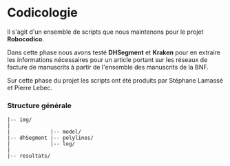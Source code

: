# Codicologie


Il s'agit d'un ensemble de scripts que nous maintenons pour le projet **Robocodico**. 

Dans cette phase nous avons testé **DHSegment** et **Kraken** pour en extraire les informations nécessaires pour un article portant sur les réseaux de facture de manuscrits à partir de l'ensemble des manuscrits de la BNF. 

Sur cette phase du projet les scripts ont été produits par Stéphane Lamassé et Pierre Lebec.



### Structure générale 
```mermaid
|-- img/ 
|
|             |-- model/
|-- dhSegment |-- polylines/
|             |-- log/ 
|
|-- resultats/
```
